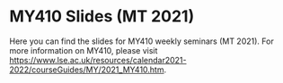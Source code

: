 # MY410 Slides (MT 2021)

Here you can find the slides for MY410 weekly seminars (MT 2021). For more information on MY410, please visit https://www.lse.ac.uk/resources/calendar2021-2022/courseGuides/MY/2021_MY410.htm.
